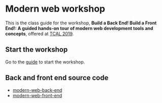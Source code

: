 # Modern web workshop

This is the class guide for the workshop, **Build a Back End! Build a Front End!: A guided hands-on tour of modern web development tools and concepts**, offered at [TCAL 2019](https://wp.towson.edu/tcal/).

## Start the workshop

Go to the [guide](https://brianzelip.github.io/modern-web-workshop) to start the workshop.

## Back and front end source code

- [modern-web-back-end](https://github.com/brianzelip/modern-web-back-end)
- [modern-web-front-end](https://github.com/brianzelip/modern-web-front-end)
